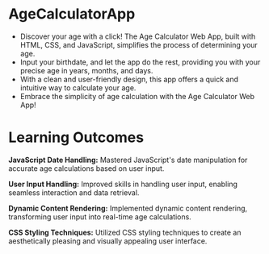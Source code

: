 # AgeCalculatorApp
* Discover your age with a click! The Age Calculator Web App, built with HTML, CSS, and JavaScript, simplifies the process of determining your age.
* Input your birthdate, and let the app do the rest, providing you with your precise age in years, months, and days. 
* With a clean and user-friendly design, this app offers a quick and intuitive way to calculate your age. 
* Embrace the simplicity of age calculation with the Age Calculator Web App!

# Learning Outcomes

**JavaScript Date Handling:**
Mastered JavaScript's date manipulation for accurate age calculations based on user input.

**User Input Handling:**
Improved skills in handling user input, enabling seamless interaction and data retrieval.

**Dynamic Content Rendering:**
Implemented dynamic content rendering, transforming user input into real-time age calculations.

**CSS Styling Techniques:**
Utilized CSS styling techniques to create an aesthetically pleasing and visually appealing user interface.
